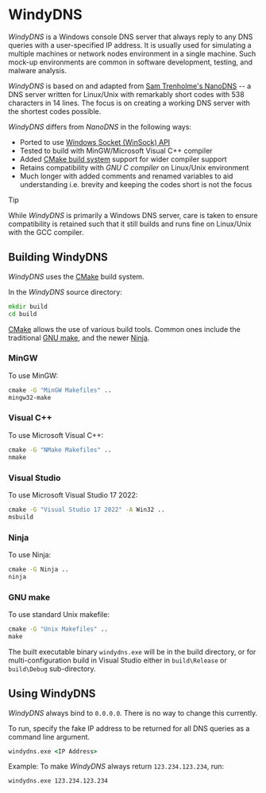 # WindyDNS
*WindyDNS* is a Windows console DNS server that always reply to any DNS queries 
with a user-specified IP address. It is usually used for simulating a multiple 
machines or network nodes environment in a single machine. Such mock-up 
environments are common in software development, testing, and malware analysis.

*WindyDNS* is based on and adapted from [Sam Trenholme's NanoDNS][nanodns] -- 
a DNS server written for Linux/Unix with remarkably short codes with 538 
characters in 14 lines. The focus is on creating a working DNS server with the 
shortest codes possible.

*WindyDNS* differs from *NanoDNS* in the following ways:

- Ported to use [Windows Socket (WinSock) API][winsock]
- Tested to build with MinGW/Microsoft Visual C++ compiler
- Added [CMake build system][cmake] support for wider compiler support
- Retains compatibility with *GNU C compiler* on Linux/Unix environment
- Much longer with added comments and renamed variables to aid understanding 
  i.e. brevity and keeping the codes short is not the focus
  
> [!TIP]
>
> While *WindyDNS* is primarily a Windows DNS server, care is taken to ensure 
> compatibility is retained such that it still builds and runs fine on 
> Linux/Unix with the GCC compiler.
>

## Building WindyDNS

*WindyDNS* uses the [CMake](https://cmake.org) build system.

In the *WindyDNS* source directory:

```bat
mkdir build
cd build
```

[CMake](https://cmake.org) allows the use of various build tools. Common ones 
include the traditional [GNU make](https://www.gnu.org/software/make/), and 
the newer [Ninja](https://ninja-build.org/).

### MinGW

To use MinGW:

```bat
cmake -G "MinGW Makefiles" ..
mingw32-make
```

### Visual C++

To use Microsoft Visual C++:

```bat
cmake -G "NMake Makefiles" ..
nmake
```

### Visual Studio

To use Microsoft Visual Studio 17 2022:

```bat
cmake -G "Visual Studio 17 2022" -A Win32 ..
msbuild
```

### Ninja

To use Ninja:

```bat
cmake -G Ninja ..
ninja
```

### GNU make

To use standard Unix makefile:

```bat
cmake -G "Unix Makefiles" ..
make
```

The built executable binary `windydns.exe` will be in the build directory, or
for multi-configuration build in Visual Studio either in `build\Release` or 
`build\Debug` sub-directory.

## Using WindyDNS

*WindyDNS* always bind to `0.0.0.0`. There is no way to change this currently.

To run, specify the fake IP address to be returned for all DNS queries as a 
command line argument.

```bat
windydns.exe <IP Address>
```

Example: To make *WindyDNS* always return `123.234.123.234`, run:

```bat
windydns.exe 123.234.123.234
```

[nanodns]: http://maradns.blogspot.com/2010/08/nanodns-updated.html
[winsock]: https://learn.microsoft.com/en-us/windows/win32/winsock/windows-sockets-start-page-2
[cmake]: https://cmake.org
